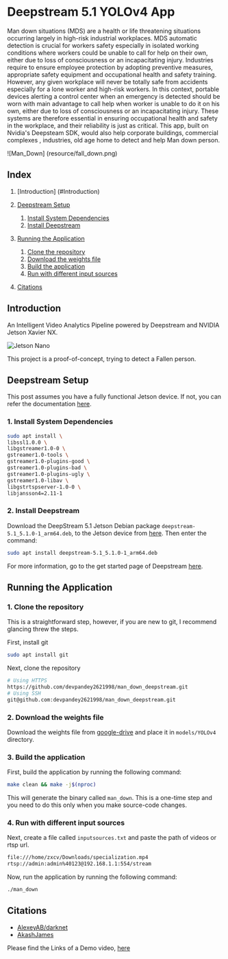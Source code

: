 # Deepstream 5.1 YOLOv4 App

Man down situations (MDS) are a health or life threatening situations occurring largely in high-risk industrial workplaces. MDS automatic detection is crucial for workers safety especially in isolated working conditions where workers could be unable to call for help on their own, either due to loss of consciousness or an incapacitating injury.
Industries require to ensure employee protection by adopting preventive measures, appropriate safety equipment and occupational health and safety training. However, any given workplace will never be totally safe from accidents especially for a lone worker and high-risk workers. In this context, portable devices alerting a control center when an emergency is detected should be worn with main advantage to call help when worker is unable to do it on his own, either due to loss of consciousness or an incapacitating injury. These systems are therefore essential in ensuring occupational health and safety in the workplace, and their reliability is just as critical.
This app, built on Nvidia's Deepsteam SDK, would also help corporate buildings, commercial complexes , industries, old age home to detect and help Man down person. 

![Man_Down] (resource/fall_down.png)

## Index

1. [Introduction] (#Introduction)

2. [Deepstream Setup](#Deepstream-Setup)
    1. [Install System Dependencies](#Install-System-Dependencies)
    2. [Install Deepstream](#Install-Deepstream)
3. [Running the Application](#Running-the-Application)
    1. [Clone the repository](#Cloning-the-repository)
    2. [Download the weights file](#download-the-weights-file)
    3. [Build the application](#build-the-application)
    4. [Run with different input sources](#Run-with-different-input-sources)
4. [Citations](#citations)

## Introduction

An Intelligent Video Analytics Pipeline powered by Deepstream and NVIDIA Jetson Xavier NX. 

![Jetson Nano](resources/jetson.jpg)

This project is a proof-of-concept, trying to detect a Fallen person.

## Deepstream Setup

This post assumes you have a fully functional Jetson device. If not, you can refer the documentation [here](https://docs.nvidia.com/jetson/jetpack/install-jetpack/index.html).

### 1. Install System Dependencies

```sh
sudo apt install \
libssl1.0.0 \
libgstreamer1.0-0 \
gstreamer1.0-tools \
gstreamer1.0-plugins-good \
gstreamer1.0-plugins-bad \
gstreamer1.0-plugins-ugly \
gstreamer1.0-libav \
libgstrtspserver-1.0-0 \
libjansson4=2.11-1
```

### 2. Install Deepstream

Download the DeepStream 5.1 Jetson Debian package `deepstream-5.1_5.1.0-1_arm64.deb`, to the Jetson device from [here](https://developer.nvidia.com/deepstream-getting-started). Then enter the command:

```sh
sudo apt install deepstream-5.1_5.1.0-1_arm64.deb
```

For more information, go to the get started page of Deepstream [here](https://docs.nvidia.com/metropolis/deepstream/dev-guide/index.html).

## Running the Application

### 1. Clone the repository

This is a straightforward step, however, if you are new to git, I recommend glancing threw the steps.

First, install git

```sh
sudo apt install git
```

Next, clone the repository

```sh
# Using HTTPS
https://github.com/devpandey2621998/man_down_deepstream.git
# Using SSH
git@github.com:devpandey2621998/man_down_deepstream.git
```

### 2. Download the weights file

Download the weights file from [google-drive](https://drive.google.com/file/d/1nZds8loc4XdG4KQGdgoU-xyOgwJqv9m-/view?usp=sharing) and place it in `models/YOLOv4` directory.

### 3. Build the application

First, build the application by running the following command:

```sh
make clean && make -j$(nproc)
```

This will generate the binary called `man_down`. This is a one-time step and you need to do this only when you make source-code changes.

### 4. Run with different input sources

Next, create a file called `inputsources.txt` and paste the path of videos or rtsp url.

```sh
file:///home/zxcv/Downloads/specialization.mp4
rtsp://admin:admin%40123@192.168.1.1:554/stream
```

Now, run the application by running the following command:

```sh
./man_down
```

## Citations

* [AlexeyAB/darknet](https://github.com/AlexeyAB/darknet)
* [AkashJames](https://github.com/kn1ghtf1re/YOLOv4-Deepstream)


Please find the Links of a Demo video, [here](https://youtu.be/JZG1NhTdZtk)
